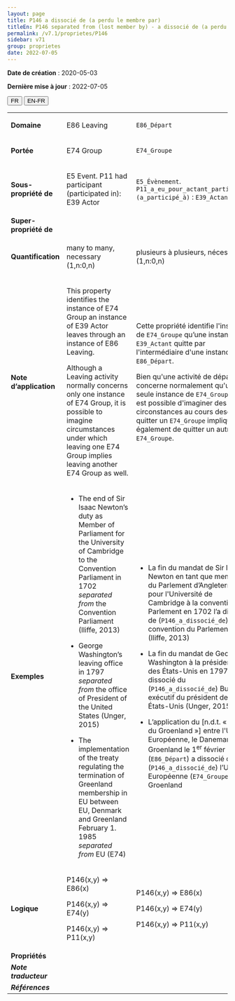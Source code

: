 ```yaml
---
layout: page
title: P146 a dissocié de (a perdu le membre par)
titleEn: P146 separated from (lost member by) - a dissocié de (a perdu le membre par)
permalink: /v7.1/proprietes/P146
sidebar: v71
group: proprietes
date: 2022-07-05
---
```


**Date de création** : 2020-05-03

**Dernière mise à jour** : 2022-07-05

<div class="lang-buttons">
  <button id="fr" class="activate">FR</button>
  <button id="en-fr">EN-FR</button>
</div>

<table>
				<tbody>
				<tr>
					<td><strong>Domaine</strong></td>
					<td class="en"><p>E86 Leaving</p>
							</td>
						<td><p><code class="language-plaintext highlighter-rouge">E86_Départ</code></p>
							</td>
						</tr>
					<tr>
					<td><strong>Portée</strong></td>
					<td class="en"><p>E74 Group</p>
							</td>
						<td><p><code class="language-plaintext highlighter-rouge">E74_Groupe</code></p>
							</td>
						</tr>
					<tr>
					<td><strong>Sous-propriété de</strong></td>
					<td class="en"><p>E5 Event. P11 had participant (participated in): E39 Actor</p>
							</td>
						<td><p><code class="language-plaintext highlighter-rouge">E5_Évènement</code>. <code class="language-plaintext highlighter-rouge">P11_a_eu_pour_actant_participant (a_participé_à)</code> : <code class="language-plaintext highlighter-rouge">E39_Actant</code></p>
							</td>
						</tr>
					<tr>
					<td><strong>Super-propriété de</strong></td>
					<td class="en"><p></p>
							</td>
						<td><p></p>
							</td>
						</tr>
					<tr>
					<td><strong>Quantification</strong></td>
					<td class="en"><p>many to many, necessary (1,n:0,n)</p>
							</td>
						<td><p>plusieurs à plusieurs, nécessaire (1,n:0,n)</p>
							</td>
						</tr>
					<tr>
					<td><strong>Note d’application</strong></td>
					<td class="en"><p>This property identifies the instance of E74 Group an instance of E39 Actor leaves through an instance of E86 Leaving.</p>
							<p>Although a Leaving activity normally concerns only one instance of E74 Group, it is possible to imagine circumstances under which leaving one E74 Group implies leaving another E74 Group as well.</p>
							</td>
						<td><p>Cette propriété identifie l'instance de <code class="language-plaintext highlighter-rouge">E74_Groupe</code> qu’une instance de <code class="language-plaintext highlighter-rouge">E39_Actant</code> quitte par l'intermédiaire d'une instance de <code class="language-plaintext highlighter-rouge">E86_Départ</code>.</p>
							<p></p>
							<p>Bien qu'une activité de départ ne concerne normalement qu'une seule instance de <code class="language-plaintext highlighter-rouge">E74_Groupe</code>, il est possible d'imaginer des circonstances au cours desquelles quitter un <code class="language-plaintext highlighter-rouge">E74_Groupe</code> implique également de quitter un autre <code class="language-plaintext highlighter-rouge">E74_Groupe</code>.</p>
							</td>
						</tr>
					<tr>
					<td><strong>Exemples</strong></td>
					<td class="en"><ul><li><p>The end of Sir Isaac Newton’s duty as Member of Parliament for the University of Cambridge to the Convention Parliament in 1702 <em>separated from </em>the Convention Parliament (Iliffe, 2013)</p>
							</li>
									<li><p>George Washington’s leaving office in 1797 <em>separated from </em>the office of President of the United States (Unger, 2015)</p>
							</li>
										<li><p>The implementation of the treaty regulating the termination of Greenland membership in EU between EU, Denmark and Greenland February 1. 1985 <em>separated from</em> EU (E74)</p>
							</li></ul>
										<p></p>
							</td>
						<td><ul><li><p>La fin du mandat de Sir Isaac Newton en tant que membre du Parlement d’Angleterre pour l'Université de Cambridge à la convention du Parlement en 1702 l’a dissocié de (<code class="language-plaintext highlighter-rouge">P146_a_dissocié_de</code>) la convention du Parlement (Iliffe, 2013)</p>
							</li>
									<li><p>La fin du mandat de George Washington à la présidence des États-Unis en 1797 l’a dissocié du (<code class="language-plaintext highlighter-rouge">P146_a_dissocié_de</code>) Bureau exécutif du président des États-Unis (Unger, 2015)</p>
							</li>
										<li><p>L’application du [n.d.t. « Traité du Groenland »] entre l'Union Européenne, le Danemark et le Groenland le 1<sup>er</sup> février 1985 (<code class="language-plaintext highlighter-rouge">E86_Départ</code>) a dissocié de (<code class="language-plaintext highlighter-rouge">P146_a_dissocié_de</code>) l’Union Européenne (<code class="language-plaintext highlighter-rouge">E74_Groupe</code>) le Groenland</p>
							</li></ul>
										</td>
						</tr>
					<tr>
					<td><strong>Logique</strong></td>
					<td class="en"><p>P146(x,y) ⇒ E86(x)</p>
							<p>P146(x,y) ⇒ E74(y) </p>
							<p>P146(x,y) ⇒ P11(x,y)</p>
							</td>
						<td><p>P146(x,y) ⇒ E86(x)</p>
							<p>P146(x,y) ⇒ E74(y) </p>
							<p>P146(x,y) ⇒ P11(x,y)</p>
							</td>
						</tr>
					<tr>
					<td><strong>Propriétés</strong></td>
					<td class="en"><p></p>
							</td>
						<td><p></p>
							</td>
						</tr>
					<tr>
					<td><strong><em>Note traducteur</em></strong></td>
					<td colspan="2"><p></p>
							</td>
						</tr>
					<tr>
					<td><strong><em>Références</em></strong></td>
					<td colspan="2"><p><em></em></p>
							</td>
						</tr>
					</tbody>
				</table>
				